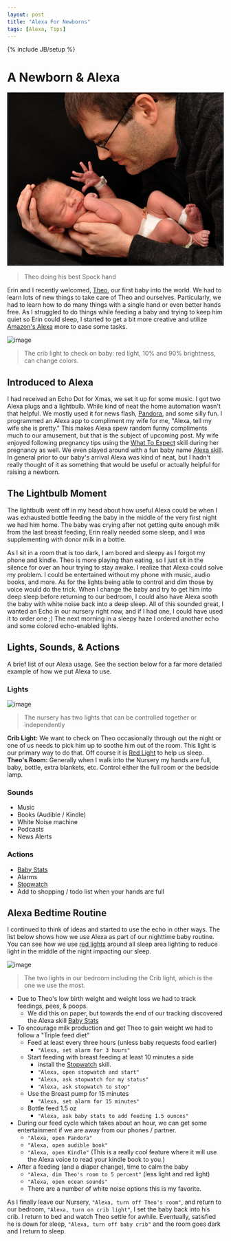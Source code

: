 ```yaml
---
layout: post
title: "Alexa For Newborns"
tags: [Alexa, Tips]
---
```

{% include JB/setup %}

# A Newborn & Alexa

![image](/assets/img/dan_theo.jpg)
> Theo doing his best Spock hand

Erin and I recently welcomed, [Theo](https://millermayersadventures.com/2017/02/23/theodore-harley-mayer/), our first baby into the world. We had to learn lots of new things to take care of Theo and ourselves. Particularly, we had to learn how to do many things with a single hand or even better hands free. As I struggled to do things while feeding a baby and trying to keep him quiet so Erin could sleep, I started to get a bit more creative and utilize [Amazon's Alexa](https://www.amazon.com/echo) more to ease some tasks.

![image](/assets/img/TheosCrib.gif)
> The crib light to check on baby: red light, 10% and 90% brightness, can change colors.

## Introduced to Alexa

I had received an Echo Dot for Xmas, we set it up for some music. I got two Alexa plugs and a lightbulb. While kind of neat the home automation wasn't that helpful. We mostly used it for news flash, [Pandora](https://www.pandora.com/), and some silly fun. I programmed an Alexa app to compliment my wife for me, "Alexa, tell my wife she is pretty." This makes Alexa spew random funny compliments much to our amusement, but that is the subject of upcoming post. My wife enjoyed following pregnancy tips using the [What To Expect](https://www.amazon.com/Everyday-Health-Inc-What-Expect/dp/B01JK91WBW) skill during her pregnancy as well. We even played around with a fun baby name [Alexa skill](https://www.amazon.com/andrew-smith-Baby-Name/dp/B01N94A1A6). In general prior to our baby's arrival Alexa was kind of neat, but I hadn't really thought of it as something that would be useful or actually helpful for raising a newborn.

## The Lightbulb Moment

The lightbulb went off in my head about how useful Alexa could be when I was exhausted bottle feeding the baby in the middle of the very first night we had him home. The baby was crying after not getting quite enough milk from the last breast feeding, Erin really needed some sleep, and I was supplementing with donor milk in a bottle. 

As I sit in a room that is too dark, I am bored and sleepy as I forgot my phone and kindle. Theo is more playing than eating, so I just sit in the silence for over an hour trying to stay awake. I realize that Alexa could solve my problem. I could be entertained without my phone with music, audio books, and more. As for the lights being able to control and dim those by voice would do the trick. When I change the baby and try to get him into deep sleep before returning to our bedroom, I could also have Alexa sooth the baby with white noise back into a deep sleep. All of this sounded great, I wanted an Echo in our nursery right now, and if I had one, I could have used it to order one ;) The next morning in a sleepy haze I ordered another echo and some colored echo-enabled lights.

## Lights, Sounds, & Actions

A brief list of our Alexa usage. See the section below for a far more detailed example of how we put Alexa to use.

### Lights

![image](/assets/img/TheosRoom.gif)
> The nursery has two lights that can be controlled together or independently 

__Crib Light:__ We want to check on Theo occasionally through out the night or one of us needs to pick him up to soothe him out of the room. This light is our primary way to do that. Off course it is [Red Light](http://www.health.com/sleep/red-spectrum-light-sleep) to help us sleep.
__Theo's Room:__ Generally when I walk into the Nursery my hands are full, baby, bottle, extra blankets, etc. Control either the full room or the bedside lamp. 

### Sounds

* Music
* Books (Audible / Kindle)
* White Noise machine
* Podcasts
* News Alerts

### Actions

* [Baby Stats](https://www.amazon.com/cWix-Baby-Stats/dp/B01F7RG94G/ref=sr_1_cc_1?s=aps&ie=UTF8&qid=1488651039&sr=1-1-catcorr&keywords=baby+stats)
* Alarms
* [Stopwatch](https://www.amazon.com/blandflakes-stopwatch/dp/B019DB6YNI)
* Add to shopping / todo list when your hands are full

## Alexa Bedtime Routine

I continued to think of ideas and started to use the echo in other ways. The list below shows how we use Alexa as part of our nighttime baby routine. You can see how we use [red lights](http://www.health.com/sleep/red-spectrum-light-sleep) around all sleep area lighting to reduce light in the middle of the night impacting our sleep.

![image](/assets/img/Bedroom.gif)
> The two lights in our bedroom including the Crib light, which is the one we use the most.

* Due to Theo's low birth weight and weight loss we had to track feedings, pees, & poops.
  * We did this on paper, but towards the end of our tracking discovered the Alexa skill [Baby Stats](https://www.amazon.com/cWix-Baby-Stats/dp/B01F7RG94G/ref=sr_1_cc_1?s=aps&ie=UTF8&qid=1488651039&sr=1-1-catcorr&keywords=baby+stats)
* To encourage milk production and get Theo to gain weight we had to follow a "Triple feed diet"
  * Feed at least every three hours (unless baby requests food earlier)
     * `"Alexa, set alarm for 3 hours"`
  * Start feeding with breast feeding at least 10 minutes a side
     * install the [Stopwatch](https://www.amazon.com/blandflakes-stopwatch/dp/B019DB6YNI) skill. 
     * `"Alexa, open stopwatch and start"`
     * `"Alexa, ask stopwatch for my status"`
     * `"Alexa, ask stopwatch to stop"`
  * Use the Breast pump for 15 minutes
     * `"Alexa, set alarm for 15 minutes"`
  * Bottle feed 1.5 oz
     * `"Alexa, ask baby stats to add feeding 1.5 ounces"`
* During our feed cycle which takes about an hour, we can get some entertainment if we are away from our phones / partner.
  *  `"Alexa, open Pandora"`
  *  `"Alexa, open audible book"`
  *  `"Alexa, open Kindle"` (This is a really cool feature where it will use the Alexa voice to read your kindle book to you.)
* After a feeding (and a diaper change), time to calm the baby
  * `"Alexa, dim Theo's room to 5 percent"` (less light and red light)  
  * `"Alexa, open ocean sounds"`   
  * There are a number of white noise options this is my favorite.

As I finally leave our Nursery, `"Alexa, turn off Theo's room"`, and return to our bedroom, `"Alexa, turn on crib light"`, I set the baby back into his crib. I return to bed and watch Theo settle for awhile. Eventually, satisfied he is down for sleep, `"Alexa, turn off baby crib"` and the room goes dark and I return to sleep.
